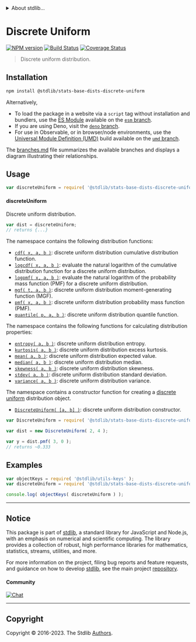 <!--

@license Apache-2.0

Copyright (c) 2018 The Stdlib Authors.

Licensed under the Apache License, Version 2.0 (the "License");
you may not use this file except in compliance with the License.
You may obtain a copy of the License at

   http://www.apache.org/licenses/LICENSE-2.0

Unless required by applicable law or agreed to in writing, software
distributed under the License is distributed on an "AS IS" BASIS,
WITHOUT WARRANTIES OR CONDITIONS OF ANY KIND, either express or implied.
See the License for the specific language governing permissions and
limitations under the License.

-->


<details>
  <summary>
    About stdlib...
  </summary>
  <p>We believe in a future in which the web is a preferred environment for numerical computation. To help realize this future, we've built stdlib. stdlib is a standard library, with an emphasis on numerical and scientific computation, written in JavaScript (and C) for execution in browsers and in Node.js.</p>
  <p>The library is fully decomposable, being architected in such a way that you can swap out and mix and match APIs and functionality to cater to your exact preferences and use cases.</p>
  <p>When you use stdlib, you can be absolutely certain that you are using the most thorough, rigorous, well-written, studied, documented, tested, measured, and high-quality code out there.</p>
  <p>To join us in bringing numerical computing to the web, get started by checking us out on <a href="https://github.com/stdlib-js/stdlib">GitHub</a>, and please consider <a href="https://opencollective.com/stdlib">financially supporting stdlib</a>. We greatly appreciate your continued support!</p>
</details>

# Discrete Uniform

[![NPM version][npm-image]][npm-url] [![Build Status][test-image]][test-url] [![Coverage Status][coverage-image]][coverage-url] <!-- [![dependencies][dependencies-image]][dependencies-url] -->

> Discrete uniform distribution.

<section class="installation">

## Installation

```bash
npm install @stdlib/stats-base-dists-discrete-uniform
```

Alternatively,

-   To load the package in a website via a `script` tag without installation and bundlers, use the [ES Module][es-module] available on the [`esm` branch][esm-url].
-   If you are using Deno, visit the [`deno` branch][deno-url].
-   For use in Observable, or in browser/node environments, use the [Universal Module Definition (UMD)][umd] build available on the [`umd` branch][umd-url].

The [branches.md][branches-url] file summarizes the available branches and displays a diagram illustrating their relationships.

</section>

<section class="usage">

## Usage

```javascript
var discreteUniform = require( '@stdlib/stats-base-dists-discrete-uniform' );
```

#### discreteUniform

Discrete uniform distribution.

```javascript
var dist = discreteUniform;
// returns {...}
```

The namespace contains the following distribution functions:

<!-- <toc pattern="*+(cdf|pmf|mgf|quantile)*"> -->

<div class="namespace-toc">

-   <span class="signature">[`cdf( x, a, b )`][@stdlib/stats/base/dists/discrete-uniform/cdf]</span><span class="delimiter">: </span><span class="description">discrete uniform distribution cumulative distribution function.</span>
-   <span class="signature">[`logcdf( x, a, b )`][@stdlib/stats/base/dists/discrete-uniform/logcdf]</span><span class="delimiter">: </span><span class="description">evaluate the natural logarithm of the cumulative distribution function for a discrete uniform distribution.</span>
-   <span class="signature">[`logpmf( x, a, b )`][@stdlib/stats/base/dists/discrete-uniform/logpmf]</span><span class="delimiter">: </span><span class="description">evaluate the natural logarithm of the probability mass function (PMF) for a discrete uniform distribution.</span>
-   <span class="signature">[`mgf( t, a, b )`][@stdlib/stats/base/dists/discrete-uniform/mgf]</span><span class="delimiter">: </span><span class="description">discrete uniform distribution moment-generating function (MGF).</span>
-   <span class="signature">[`pmf( x, a, b )`][@stdlib/stats/base/dists/discrete-uniform/pmf]</span><span class="delimiter">: </span><span class="description">discrete uniform distribution probability mass function (PMF).</span>
-   <span class="signature">[`quantile( p, a, b )`][@stdlib/stats/base/dists/discrete-uniform/quantile]</span><span class="delimiter">: </span><span class="description">discrete uniform distribution quantile function.</span>

</div>

<!-- </toc> -->

The namespace contains the following functions for calculating distribution properties:

<!-- <toc pattern="*+(entropy|kurtosis|mean|median|mode|skewness|stdev|variance)*"> -->

<div class="namespace-toc">

-   <span class="signature">[`entropy( a, b )`][@stdlib/stats/base/dists/discrete-uniform/entropy]</span><span class="delimiter">: </span><span class="description">discrete uniform distribution entropy.</span>
-   <span class="signature">[`kurtosis( a, b )`][@stdlib/stats/base/dists/discrete-uniform/kurtosis]</span><span class="delimiter">: </span><span class="description">discrete uniform distribution excess kurtosis.</span>
-   <span class="signature">[`mean( a, b )`][@stdlib/stats/base/dists/discrete-uniform/mean]</span><span class="delimiter">: </span><span class="description">discrete uniform distribution expected value.</span>
-   <span class="signature">[`median( a, b )`][@stdlib/stats/base/dists/discrete-uniform/median]</span><span class="delimiter">: </span><span class="description">discrete uniform distribution median.</span>
-   <span class="signature">[`skewness( a, b )`][@stdlib/stats/base/dists/discrete-uniform/skewness]</span><span class="delimiter">: </span><span class="description">discrete uniform distribution skewness.</span>
-   <span class="signature">[`stdev( a, b )`][@stdlib/stats/base/dists/discrete-uniform/stdev]</span><span class="delimiter">: </span><span class="description">discrete uniform distribution standard deviation.</span>
-   <span class="signature">[`variance( a, b )`][@stdlib/stats/base/dists/discrete-uniform/variance]</span><span class="delimiter">: </span><span class="description">discrete uniform distribution variance.</span>

</div>

<!-- </toc> -->

The namespace contains a constructor function for creating a [discrete uniform][discrete-uniform-distribution] distribution object.

<!-- <toc pattern="*ctor*"> -->

<div class="namespace-toc">

-   <span class="signature">[`DiscreteUniform( [a, b] )`][@stdlib/stats/base/dists/discrete-uniform/ctor]</span><span class="delimiter">: </span><span class="description">discrete uniform distribution constructor.</span>

</div>

<!-- </toc> -->

```javascript
var DiscreteUniform = require( '@stdlib/stats-base-dists-discrete-uniform' ).DiscreteUniform;

var dist = new DiscreteUniform( 2, 4 );

var y = dist.pmf( 3, 0 );
// returns ~0.333
```

</section>

<!-- /.usage -->

<section class="examples">

## Examples

<!-- TODO: better examples -->

<!-- eslint no-undef: "error" -->

```javascript
var objectKeys = require( '@stdlib/utils-keys' );
var discreteUniform = require( '@stdlib/stats-base-dists-discrete-uniform' );

console.log( objectKeys( discreteUniform ) );
```

</section>

<!-- /.examples -->

<!-- Section for related `stdlib` packages. Do not manually edit this section, as it is automatically populated. -->

<section class="related">

</section>

<!-- /.related -->

<!-- Section for all links. Make sure to keep an empty line after the `section` element and another before the `/section` close. -->


<section class="main-repo" >

* * *

## Notice

This package is part of [stdlib][stdlib], a standard library for JavaScript and Node.js, with an emphasis on numerical and scientific computing. The library provides a collection of robust, high performance libraries for mathematics, statistics, streams, utilities, and more.

For more information on the project, filing bug reports and feature requests, and guidance on how to develop [stdlib][stdlib], see the main project [repository][stdlib].

#### Community

[![Chat][chat-image]][chat-url]

---

## Copyright

Copyright &copy; 2016-2023. The Stdlib [Authors][stdlib-authors].

</section>

<!-- /.stdlib -->

<!-- Section for all links. Make sure to keep an empty line after the `section` element and another before the `/section` close. -->

<section class="links">

[npm-image]: http://img.shields.io/npm/v/@stdlib/stats-base-dists-discrete-uniform.svg
[npm-url]: https://npmjs.org/package/@stdlib/stats-base-dists-discrete-uniform

[test-image]: https://github.com/stdlib-js/stats-base-dists-discrete-uniform/actions/workflows/test.yml/badge.svg?branch=main
[test-url]: https://github.com/stdlib-js/stats-base-dists-discrete-uniform/actions/workflows/test.yml?query=branch:main

[coverage-image]: https://img.shields.io/codecov/c/github/stdlib-js/stats-base-dists-discrete-uniform/main.svg
[coverage-url]: https://codecov.io/github/stdlib-js/stats-base-dists-discrete-uniform?branch=main

<!--

[dependencies-image]: https://img.shields.io/david/stdlib-js/stats-base-dists-discrete-uniform.svg
[dependencies-url]: https://david-dm.org/stdlib-js/stats-base-dists-discrete-uniform/main

-->

[chat-image]: https://img.shields.io/gitter/room/stdlib-js/stdlib.svg
[chat-url]: https://app.gitter.im/#/room/#stdlib-js_stdlib:gitter.im

[stdlib]: https://github.com/stdlib-js/stdlib

[stdlib-authors]: https://github.com/stdlib-js/stdlib/graphs/contributors

[umd]: https://github.com/umdjs/umd
[es-module]: https://developer.mozilla.org/en-US/docs/Web/JavaScript/Guide/Modules

[deno-url]: https://github.com/stdlib-js/stats-base-dists-discrete-uniform/tree/deno
[umd-url]: https://github.com/stdlib-js/stats-base-dists-discrete-uniform/tree/umd
[esm-url]: https://github.com/stdlib-js/stats-base-dists-discrete-uniform/tree/esm
[branches-url]: https://github.com/stdlib-js/stats-base-dists-discrete-uniform/blob/main/branches.md

[discrete-uniform-distribution]: https://en.wikipedia.org/wiki/Discrete_uniform_distribution

<!-- <toc-links> -->

[@stdlib/stats/base/dists/discrete-uniform/ctor]: https://github.com/stdlib-js/stats-base-dists-discrete-uniform-ctor

[@stdlib/stats/base/dists/discrete-uniform/entropy]: https://github.com/stdlib-js/stats-base-dists-discrete-uniform-entropy

[@stdlib/stats/base/dists/discrete-uniform/kurtosis]: https://github.com/stdlib-js/stats-base-dists-discrete-uniform-kurtosis

[@stdlib/stats/base/dists/discrete-uniform/mean]: https://github.com/stdlib-js/stats-base-dists-discrete-uniform-mean

[@stdlib/stats/base/dists/discrete-uniform/median]: https://github.com/stdlib-js/stats-base-dists-discrete-uniform-median

[@stdlib/stats/base/dists/discrete-uniform/skewness]: https://github.com/stdlib-js/stats-base-dists-discrete-uniform-skewness

[@stdlib/stats/base/dists/discrete-uniform/stdev]: https://github.com/stdlib-js/stats-base-dists-discrete-uniform-stdev

[@stdlib/stats/base/dists/discrete-uniform/variance]: https://github.com/stdlib-js/stats-base-dists-discrete-uniform-variance

[@stdlib/stats/base/dists/discrete-uniform/cdf]: https://github.com/stdlib-js/stats-base-dists-discrete-uniform-cdf

[@stdlib/stats/base/dists/discrete-uniform/logcdf]: https://github.com/stdlib-js/stats-base-dists-discrete-uniform-logcdf

[@stdlib/stats/base/dists/discrete-uniform/logpmf]: https://github.com/stdlib-js/stats-base-dists-discrete-uniform-logpmf

[@stdlib/stats/base/dists/discrete-uniform/mgf]: https://github.com/stdlib-js/stats-base-dists-discrete-uniform-mgf

[@stdlib/stats/base/dists/discrete-uniform/pmf]: https://github.com/stdlib-js/stats-base-dists-discrete-uniform-pmf

[@stdlib/stats/base/dists/discrete-uniform/quantile]: https://github.com/stdlib-js/stats-base-dists-discrete-uniform-quantile

<!-- </toc-links> -->

</section>

<!-- /.links -->

